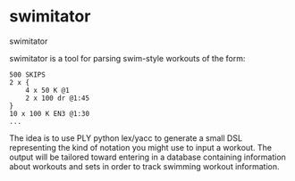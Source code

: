 swimitator
==========

swimitator

swimitator is a tool for parsing swim-style workouts of the form:

    500 SKIPS
    2 x {
        4 x 50 K @1
        2 x 100 dr @1:45
    }
    10 x 100 K EN3 @1:30
    ...

The idea is to use PLY python lex/yacc to generate a small DSL representing the kind of notation you might use to input a workout.
The output will be tailored toward entering in a database containing information about workouts and sets in order to track
swimming workout information.


